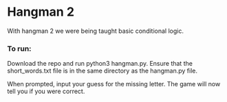 # Hangman 2 

With hangman 2 we were being taught basic conditional logic.

### To run:

Download the repo and run python3 hangman.py. Ensure that the short_words.txt file is in the same directory as the hangman.py file.

When prompted, input your guess for the missing letter. The game will now tell you if you were correct.


